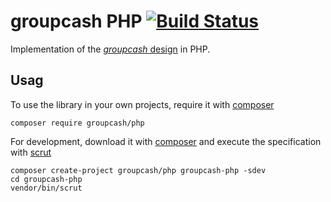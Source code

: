 # groupcash PHP [![Build Status](https://travis-ci.org/groupcash/php.png?branch=master)](https://travis-ci.org/groupcash/php)

Implementation of the [*groupcash* design][design] in PHP.

[design]: https://github.com/groupcash/core/blob/master/specifications/design.md

## Usag

To use the library in your own projects, require it with [composer]

    composer require groupcash/php

For development, download it with [composer] and execute the specification with [scrut]

    composer create-project groupcash/php groupcash-php -sdev
    cd groupcash-php
    vendor/bin/scrut

[composer]: http://getcomposer.org
[scrut]: https://github.com/rtens/scrut
